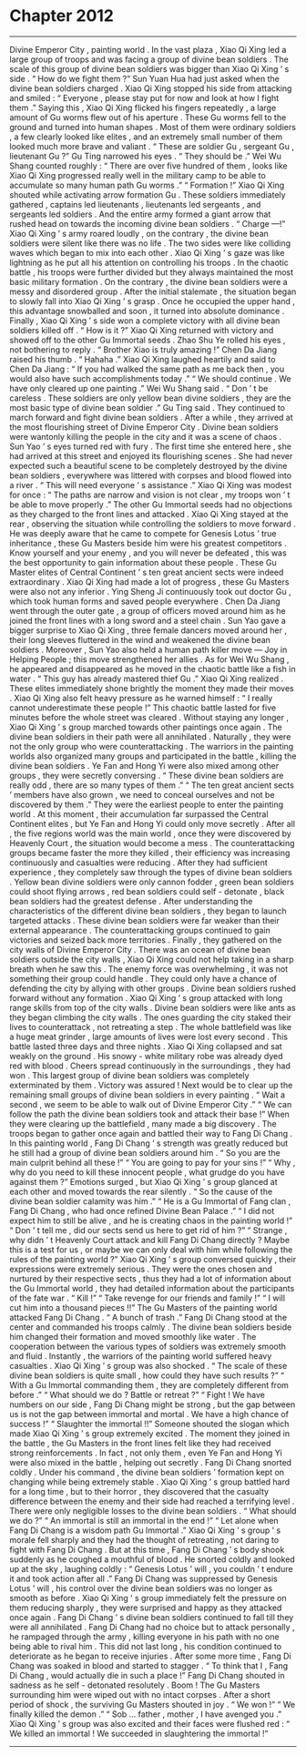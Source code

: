 
# Chapter 2012


---

Divine Emperor City , painting world .
In the vast plaza , Xiao Qi Xing led a large group of troops and was facing a group of divine bean soldiers .
The scale of this group of divine bean soldiers was bigger than Xiao Qi Xing ’ s side .
“ How do we fight them ?” Sun Yuan Hua had just asked when the divine bean soldiers charged .
Xiao Qi Xing stopped his side from attacking and smiled : “ Everyone , please stay put for now and look at how I fight them .”
Saying this , Xiao Qi Xing flicked his fingers repeatedly , a large amount of Gu worms flew out of his aperture .
These Gu worms fell to the ground and turned into human shapes . Most of them were ordinary soldiers , a few clearly looked like elites , and an extremely small number of them looked much more brave and valiant .
“ These are soldier Gu , sergeant Gu , lieutenant Gu ?” Gu Ting narrowed his eyes .
“ They should be .” Wei Wu Shang counted roughly : “ There are over five hundred of them , looks like Xiao Qi Xing progressed really well in the military camp to be able to accumulate so many human path Gu worms .”
“ Formation !” Xiao Qi Xing shouted while activating arrow formation Gu .
These soldiers immediately gathered , captains led lieutenants , lieutenants led sergeants , and sergeants led soldiers .
And the entire army formed a giant arrow that rushed head on towards the incoming divine bean soldiers .
“ Charge —!”
Xiao Qi Xing ’ s army roared loudly , on the contrary , the divine bean soldiers were silent like there was no life .
The two sides were like colliding waves which began to mix into each other .
Xiao Qi Xing ’ s gaze was like lightning as he put all his attention on controlling his troops .
In the chaotic battle , his troops were further divided but they always maintained the most basic military formation .
On the contrary , the divine bean soldiers were a messy and disordered group .
After the initial stalemate , the situation began to slowly fall into Xiao Qi Xing ’ s grasp . Once he occupied the upper hand , this advantage snowballed and soon , it turned into absolute dominance .
Finally , Xiao Qi Xing ’ s side won a complete victory with all divine bean soldiers killed off .
“ How is it ?” Xiao Qi Xing returned with victory and showed off to the other Gu Immortal seeds .
Zhao Shu Ye rolled his eyes , not bothering to reply .
“ Brother Xiao is truly amazing !” Chen Da Jiang raised his thumb .
“ Hahaha .” Xiao Qi Xing laughed heartily and said to Chen Da Jiang : “ If you had walked the same path as me back then , you would also have such accomplishments today .”
“ We should continue . We have only cleared up one painting .” Wei Wu Shang said .
“ Don ’ t be careless . These soldiers are only yellow bean divine soldiers , they are the most basic type of divine bean soldier .” Gu Ting said .
They continued to march forward and fight divine bean soldiers .
After a while , they arrived at the most flourishing street of Divine Emperor City .
Divine bean soldiers were wantonly killing the people in the city and it was a scene of chaos .
Sun Yao ’ s eyes turned red with fury . The first time she entered here , she had arrived at this street and enjoyed its flourishing scenes . She had never expected such a beautiful scene to be completely destroyed by the divine bean soldiers , everywhere was littered with corpses and blood flowed into a river .
“ This will need everyone ’ s assistance .” Xiao Qi Xing was modest for once : “ The paths are narrow and vision is not clear , my troops won ’ t be able to move properly .”
The other Gu Immortal seeds had no objections as they charged to the front lines and attacked .
Xiao Qi Xing stayed at the rear , observing the situation while controlling the soldiers to move forward .
He was deeply aware that he came to compete for Genesis Lotus ’ true inheritance , these Gu Masters beside him were his greatest competitors . Know yourself and your enemy , and you will never be defeated , this was the best opportunity to gain information about these people .
These Gu Master elites of Central Continent ’ s ten great ancient sects were indeed extraordinary .
Xiao Qi Xing had made a lot of progress , these Gu Masters were also not any inferior .
Ying Sheng Ji continuously took out doctor Gu , which took human forms and saved people everywhere .
Chen Da Jiang went through the outer gate , a group of officers moved around him as he joined the front lines with a long sword and a steel chain .
Sun Yao gave a bigger surprise to Xiao Qi Xing , three female dancers moved around her , their long sleeves fluttered in the wind and weakened the divine bean soldiers . Moreover , Sun Yao also held a human path killer move — Joy in Helping People ; this move strengthened her allies .
As for Wei Wu Shang , he appeared and disappeared as he moved in the chaotic battle like a fish in water .
“ This guy has already mastered thief Gu .” Xiao Qi Xing realized .
These elites immediately shone brightly the moment they made their moves . Xiao Qi Xing also felt heavy pressure as he warned himself : “ I really cannot underestimate these people !”
This chaotic battle lasted for five minutes before the whole street was cleared .
Without staying any longer , Xiao Qi Xing ’ s group marched towards other paintings once again .
The divine bean soldiers in their path were all annihilated .
Naturally , they were not the only group who were counterattacking . The warriors in the painting worlds also organized many groups and participated in the battle , killing the divine bean soldiers .
Ye Fan and Hong Yi were also mixed among other groups , they were secretly conversing .
“ These divine bean soldiers are really odd , there are so many types of them .”
“ The ten great ancient sects ’ members have also grown , we need to conceal ourselves and not be discovered by them .”
They were the earliest people to enter the painting world .
At this moment , their accumulation far surpassed the Central Continent elites , but Ye Fan and Hong Yi could only move secretly . After all , the five regions world was the main world , once they were discovered by Heavenly Court , the situation would become a mess .
The counterattacking groups became faster the more they killed , their efficiency was increasing continuously and casualties were reducing .
After they had sufficient experience , they completely saw through the types of divine bean soldiers . Yellow bean divine soldiers were only cannon fodder , green bean soldiers could shoot flying arrows , red bean soldiers could self - detonate , black bean soldiers had the greatest defense .
After understanding the characteristics of the different divine bean soldiers , they began to launch targeted attacks . These divine bean soldiers were far weaker than their external appearance .
The counterattacking groups continued to gain victories and seized back more territories .
Finally , they gathered on the city walls of Divine Emperor City .
There was an ocean of divine bean soldiers outside the city walls , Xiao Qi Xing could not help taking in a sharp breath when he saw this .
The enemy force was overwhelming , it was not something their group could handle . They could only have a chance of defending the city by allying with other groups .
Divine bean soldiers rushed forward without any formation .
Xiao Qi Xing ’ s group attacked with long range skills from top of the city walls .
Divine bean soldiers were like ants as they began climbing the city walls .
The ones guarding the city staked their lives to counterattack , not retreating a step .
The whole battlefield was like a huge meat grinder , large amounts of lives were lost every second .
This battle lasted three days and three nights .
Xiao Qi Xing collapsed and sat weakly on the ground . His snowy - white military robe was already dyed red with blood .
Cheers spread continuously in the surroundings , they had won . This largest group of divine bean soldiers was completely exterminated by them .
Victory was assured !
Next would be to clear up the remaining small groups of divine bean soldiers in every painting .
“ Wait a second , we seem to be able to walk out of Divine Emperor City .”
“ We can follow the path the divine bean soldiers took and attack their base !”
When they were clearing up the battlefield , many made a big discovery .
The troops began to gather once again and battled their way to Fang Di Chang .
In this painting world , Fang Di Chang ’ s strength was greatly reduced but he still had a group of divine bean soldiers around him .
“ So you are the main culprit behind all these !”
“ You are going to pay for your sins !”
“ Why , why do you need to kill these innocent people , what grudge do you have against them ?”
Emotions surged , but Xiao Qi Xing ’ s group glanced at each other and moved towards the rear silently .
“ So the cause of the divine bean soldier calamity was him .”
“ He is a Gu Immortal of Fang clan , Fang Di Chang , who had once refined Divine Bean Palace .”
“ I did not expect him to still be alive , and he is creating chaos in the painting world !”
“ Don ’ t tell me , did our sects send us here to get rid of him ?”
“ Strange , why didn ’ t Heavenly Court attack and kill Fang Di Chang directly ? Maybe this is a test for us , or maybe we can only deal with him while following the rules of the painting world ?”
Xiao Qi Xing ’ s group conversed quickly , their expressions were extremely serious . They were the ones chosen and nurtured by their respective sects , thus they had a lot of information about the Gu Immortal world , they had detailed information about the participants of the fate war .
“ Kill !”
“ Take revenge for our friends and family !”
“ I will cut him into a thousand pieces !!”
The Gu Masters of the painting world attacked Fang Di Chang .
“ A bunch of trash .” Fang Di Chang stood at the center and commanded his troops calmly . The divine bean soldiers beside him changed their formation and moved smoothly like water . The cooperation between the various types of soldiers was extremely smooth and fluid .
Instantly , the warriors of the painting world suffered heavy casualties .
Xiao Qi Xing ’ s group was also shocked .
“ The scale of these divine bean soldiers is quite small , how could they have such results ?”
“ With a Gu Immortal commanding them , they are completely different from before .”
“ What should we do ? Battle or retreat ?”
“ Fight ! We have numbers on our side , Fang Di Chang might be strong , but the gap between us is not the gap between immortal and mortal . We have a high chance of success !”
“ Slaughter the immortal !!”
Someone shouted the slogan which made Xiao Qi Xing ’ s group extremely excited .
The moment they joined in the battle , the Gu Masters in the front lines felt like they had received strong reinforcements .
In fact , not only them , even Ye Fan and Hong Yi were also mixed in the battle , helping out secretly .
Fang Di Chang snorted coldly . Under his command , the divine bean soldiers ’ formation kept on changing while being extremely stable .
Xiao Qi Xing ’ s group battled hard for a long time , but to their horror , they discovered that the casualty difference between the enemy and their side had reached a terrifying level . There were only negligible losses to the divine bean soldiers .
“ What should we do ?”
“ An immortal is still an immortal in the end !”
“ Let alone when Fang Di Chang is a wisdom path Gu Immortal .”
Xiao Qi Xing ’ s group ’ s morale fell sharply and they had the thought of retreating , not daring to fight with Fang Di Chang .
But at this time , Fang Di Chang ’ s body shook suddenly as he coughed a mouthful of blood . He snorted coldly and looked up at the sky , laughing coldly : “ Genesis Lotus ’ will , you couldn ’ t endure it and took action after all .”
Fang Di Chang was suppressed by Genesis Lotus ’ will , his control over the divine bean soldiers was no longer as smooth as before .
Xiao Qi Xing ’ s group immediately felt the pressure on them reducing sharply , they were surprised and happy as they attacked once again .
Fang Di Chang ’ s divine bean soldiers continued to fall till they were all annihilated .
Fang Di Chang had no choice but to attack personally , he rampaged through the army , killing everyone in his path with no one being able to rival him .
This did not last long , his condition continued to deteriorate as he began to receive injuries .
After some more time , Fang Di Chang was soaked in blood and started to stagger .
“ To think that I , Fang Di Chang , would actually die in such a place !” Fang Di Chang shouted in sadness as he self - detonated resolutely .
Boom !
The Gu Masters surrounding him were wiped out with no intact corpses .
After a short period of shock , the surviving Gu Masters shouted in joy .
“ We won !”
“ We finally killed the demon .”
“ Sob … father , mother , I have avenged you .”
Xiao Qi Xing ’ s group was also excited and their faces were flushed red : “ We killed an immortal ! We succeeded in slaughtering the immortal !”

---

